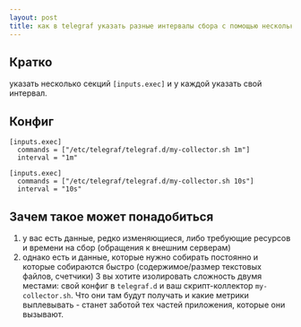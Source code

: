 ```yaml
---
layout: post
title: как в telegraf указать разные интервалы сбора с помощью нескольких плагинов-коллекторов
---
```


## Кратко

указать несколько секций `[inputs.exec]` и у каждой указать свой интервал.

## Конфиг

```
[inputs.exec]
  commands = ["/etc/telegraf/telegraf.d/my-collector.sh 1m"]
  interval = "1m"

[inputs.exec]
  commands = ["/etc/telegraf/telegraf.d/my-collector.sh 10s"]
  interval = "10s"
```

## Зачем такое может понадобиться

1. у вас есть данные, редко изменяющиеся, либо требующие ресурсов и времени на сбор (обращения к внешним серверам)
2. однако есть и данные, которые нужно собирать постоянно и которые собираются быстро (содержимое/размер текстовых файлов, счетчики)
3  вы хотите изолировать сложность двумя местами: свой конфиг в `telegraf.d` и ваш скрипт-коллектор `my-collector.sh`. Что они там будут получать и какие метрики выплевывать - станет заботой тех частей приложения, которые они вызывают.

